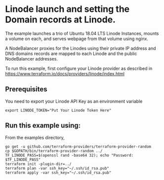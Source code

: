# Linode launch and setting the Domain records at Linode.

The example launches a trio of Ubuntu 18.04 LTS Linode Instances, mounts a volume on each,
and serves webpage from that volume using nginx.

A NodeBalancer proxies for the Linodes using their private IP address and DNS domains records are
mapped to each Linode and the public NodeBalancer addresses.

To run this example, first configure your Linode provider as described in https://www.terraform.io/docs/providers/linode/index.html

## Prerequisites

You need to export your Linode API Key as an environment variable

    export LINODE_TOKEN="Put Your Linode Token Here" 

## Run this example using:

From the examples directory,

    go get -u github.com/terraform-providers/terraform-provider-random
    cp $GOPATH/bin/terraform-provider-random ../
    TF_LINODE_PASS=$(openssl rand -base64 32); echo "Password: $TF_LINODE_PASS"
    terraform init -plugin-dir=../
    terraform plan -var ssh_key="~/.ssh/id_rsa.pub"
    terraform apply -var ssh_key="~/.ssh/id_rsa.pub"

